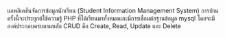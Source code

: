 แอพลิเคชันจัดการข้อมูลนักเรียน (Student Information Management System)
การบ้านครั้งนี้จะประยุกต์ใช้ความรู้ PHP ที่ได้เรียนมาทั้งหมดและมีการเชื่อมต่อฐานข้อมูล mysql โดยจะมีองค์ประกอบครบตามหลัก CRUD คือ Create, Read, Update และ Delete
